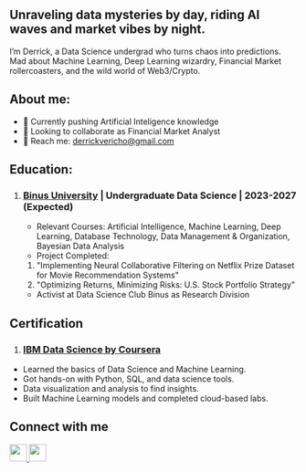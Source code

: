 ## Unraveling data mysteries by day, riding AI waves and market vibes by night. 

I’m Derrick, a Data Science undergrad who turns chaos into predictions. Mad about Machine Learning, Deep Learning wizardry, Financial Market rollercoasters, and the wild world of Web3/Crypto. 

## About me:
- 🤖 Currently pushing Artificial Inteligence knowledge
- 🤝 Looking to collaborate as Financial Market Analyst
- 📨 Reach me: derrickvericho@gmail.com

## Education:
1. ### [Binus University](https://binus.ac.id/) | Undergraduate Data Science | 2023-2027 (Expected)
   - Relevant Courses: Artificial Intelligence, Machine Learning, Deep Learning, Database Technology, Data Management & Organization, Bayesian Data Analysis
   - Project Completed:
    1. "Implementing Neural Collaborative Filtering on Netflix
Prize Dataset for Movie Recommendation Systems"
    2. "Optimizing Returns, Minimizing Risks: U.S. Stock Portfolio Strategy"
   - Activist at Data Science Club Binus as Research Division
  
## Certification
1. ### [IBM Data Science by Coursera](https://coursera.org/share/7bf271a289efe9a3745eb34f69f32624)
- Learned the basics of Data Science and Machine Learning.  
- Got hands-on with Python, SQL, and data science tools.  
- Data visualization and analysis to find insights.  
- Built Machine Learning models and completed cloud-based labs.  


## Connect with me
<a href="https://www.linkedin.com/in/derrick-vericho-268563225">
  <img src="https://cdn-icons-png.flaticon.com/512/174/174857.png" width="30px" />
</a>
<a href="https://www.instagram.com/yourusername">
  <img src="https://cdn-icons-png.flaticon.com/512/2111/2111463.png" width="30px" />
</a>

